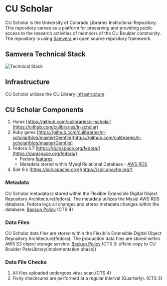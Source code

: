 # CU Scholar

CU Scholar is the University of Colorado Libraries Institutional Repository. This repository serves as a platform for preserving and providing public access to the research activities of members of the CU Boulder community.  The repository is using [Samvera](https://samvera.org/samvera-open-source-repository-framework) an open source repository framework. 

## Samvera Technical Stack

![Technical Stack](assets/Samvera-Components-Diagram.png)

## Infrastructure

CU Scholar utilizes the CU Library [infrastructure](/pages/infrastructure). 

## CU Scholar Components

1. Hyrax  [https://github.com/culibraries/ir-scholar](https://github.com/culibraries/ir-scholar)
2. Ruby gems [https://github.com/culibraries/ir-scholar/blob/master/Gemfile](https://github.com/culibraries/ir-scholar/blob/master/Gemfile)
3. Fedora 4.7 [https://duraspace.org/fedora/](https://duraspace.org/fedora/)
    * Fedora [features](https://duraspace.org/fedora/resources/publications/fedora-digital-preservation/)
    * Metadata stored within Mysql Relational Database - [AWS RDS](https://aws.amazon.com/rds/aurora/serverless/)
4. Solr 6.x [https://solr.apache.org/](https://solr.apache.org/)

### Metadata

CU Scholar metadata is stored within the Flexible Extensible Digital Object Repository Architecture(fedora). The metadata utilizes the Mysql AWS RDS database. Fedora logs all changes and stores metadata changes within the database. [Backup Policy](/pages/backup) (CTS 4)

### Data Files

CU Scholar data files are stored within the Flexibile Extensible Digital Object Repository Architecture(fedora). The production data files are stored within AWS S3 object storage service. [Backup Policy](/pages/backup) (CTS 3: offsite copy to CU Boulder PetaLibrary(implementation phase))

### Data File Checks

1. All files uploaded undergoes virus scan.(CTS 4)
2. Fixity checksums are performed at a regular interval (Quarterly). (CTS 3)
